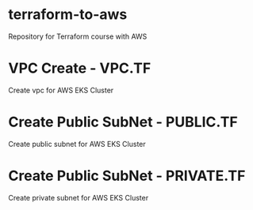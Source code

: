 # terraform-to-aws
Repository for Terraform course with AWS

# VPC Create - VPC.TF
Create vpc for AWS EKS Cluster

# Create Public SubNet - PUBLIC.TF
Create public subnet for AWS EKS Cluster

# Create Public SubNet - PRIVATE.TF
Create private subnet for AWS EKS Cluster





